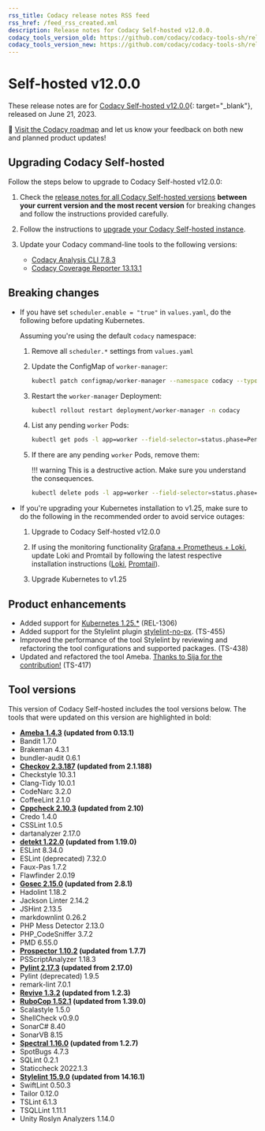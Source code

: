 ```yaml
---
rss_title: Codacy release notes RSS feed
rss_href: /feed_rss_created.xml
description: Release notes for Codacy Self-hosted v12.0.0.
codacy_tools_version_old: https://github.com/codacy/codacy-tools-sh/releases/tag/sh-1.1.6
codacy_tools_version_new: https://github.com/codacy/codacy-tools-sh/releases/tag/sh-1.2.2
---
```


# Self-hosted v12.0.0

These release notes are for [Codacy Self-hosted v12.0.0](https://github.com/codacy/chart/releases/tag/12.0.0){: target="_blank"}, released on June 21, 2023.<!-- TODO Update release date -->

📢 [Visit the Codacy roadmap](https://roadmap.codacy.com) and <span class="skip-vale">let us know</span> your feedback on both new and planned product updates!

## Upgrading Codacy Self-hosted

Follow the steps below to upgrade to Codacy Self-hosted v12.0.0:

1.  Check the [release notes for all Codacy Self-hosted versions](../index.md#self-hosted) **between your current version and the most recent version** for breaking changes and follow the instructions provided <span class="skip-vale">carefully</span>.

1.  Follow the instructions to [upgrade your Codacy Self-hosted instance](https://docs.codacy.com/v12.0/chart/maintenance/upgrade/).

1.  Update your Codacy command-line tools to the following versions:

    -   [Codacy Analysis CLI 7.8.3](https://github.com/codacy/codacy-analysis-cli/releases/tag/7.8.3)
    -   [Codacy Coverage Reporter 13.13.1](https://github.com/codacy/codacy-coverage-reporter/releases/tag/13.13.1)

## Breaking changes

-   If you have set `scheduler.enable = "true"` in `values.yaml`, do the following before updating Kubernetes.

    Assuming you're using the default `codacy` namespace:

    1.  Remove all `scheduler.*` settings from `values.yaml`

    1.  Update the ConfigMap of `worker-manager`:

        ```bash
        kubectl patch configmap/worker-manager --namespace codacy --type merge --patch '{"data":{"CONFIG_FORCE_codacy_kubernetes_scheduler_enable": "false","CONFIG_FORCE_codacy_kubernetes_scheduler_name":"default-scheduler"}}'
        ```

    1.  Restart the `worker-manager` Deployment:

        ```bash
        kubectl rollout restart deployment/worker-manager -n codacy
        ```

    1.  List any pending `worker` Pods:

        ```bash
        kubectl get pods -l app=worker --field-selector=status.phase=Pending -n codacy
        ```

    1.  If there are any pending `worker` Pods, remove them:

        !!! warning
            This is a destructive action. Make sure you understand the consequences.

        ```bash
        kubectl delete pods -l app=worker --field-selector=status.phase=Pending -n codacy
        ```

-   If you're upgrading your Kubernetes installation to v1.25, make sure to do the following in the recommended order to avoid service outages:

    1.  Upgrade to Codacy Self-hosted v12.0.0

    1.  If using the monitoring functionality [Grafana + Prometheus + Loki](https://docs.codacy.com/v12.0/chart/configuration/monitoring/#setting-up-monitoring-using-grafana-prometheus-and-loki), update Loki and Promtail by following the latest respective installation instructions ([Loki](https://docs.codacy.com/v12.0/chart/configuration/monitoring/#2-installing-loki), [Promtail](https://docs.codacy.com/v12.0/chart/configuration/monitoring/#3-installing-promtail)).

    1.  Upgrade Kubernetes to v1.25

## Product enhancements

-   Added support for [Kubernetes 1.25.\*](https://docs.codacy.com/v12.0/chart/requirements/#kubernetes-or-microk8s-cluster-setup) (REL-1306)
-   Added support for the Stylelint plugin [<span class="skip-vale">stylelint-no-px</span>](https://www.npmjs.com/package/stylelint-no-px). (TS-455)
-   Improved the performance of the tool Stylelint by reviewing and refactoring the tool configurations and supported packages. (TS-438)
-   Updated and refactored the tool Ameba. [Thanks to <span class="skip-vale">Sija</span> for the contribution!](https://github.com/codacy/codacy-ameba/pull/25) (TS-417)

## Tool versions

This version of Codacy Self-hosted includes the tool versions below. The tools that were updated on this version are highlighted in bold:

-   **[Ameba 1.4.3](https://github.com/crystal-ameba/ameba/releases/tag/v1.4.3) (updated from 0.13.1)**
-   Bandit 1.7.0
-   Brakeman 4.3.1
-   bundler-audit 0.6.1
-   **[Checkov 2.3.187](https://github.com/bridgecrewio/checkov/releases/tag/2.3.187) (updated from 2.1.188)**
-   Checkstyle 10.3.1
-   Clang-Tidy 10.0.1
-   CodeNarc 3.2.0
-   CoffeeLint 2.1.0
-   **[Cppcheck 2.10.3](https://github.com/danmar/cppcheck/releases/tag/2.10.3) (updated from 2.10)**
-   Credo 1.4.0
-   CSSLint 1.0.5
-   dartanalyzer 2.17.0
-   **[detekt 1.22.0](https://github.com/detekt/detekt/releases/tag/v1.22.0) (updated from 1.19.0)**
-   ESLint 8.34.0
-   ESLint (deprecated) 7.32.0
-   Faux-Pas 1.7.2
-   Flawfinder 2.0.19
-   **[Gosec 2.15.0](https://github.com/securego/gosec/releases/tag/v2.15.0) (updated from 2.8.1)**
-   Hadolint 1.18.2
-   Jackson Linter 2.14.2
-   JSHint 2.13.5
-   markdownlint 0.26.2
-   PHP Mess Detector 2.13.0
-   PHP_CodeSniffer 3.7.2
-   PMD 6.55.0
-   **[Prospector 1.10.2](https://github.com/landscapeio/prospector/releases/tag/1.10.2) (updated from 1.7.7)**
-   PSScriptAnalyzer 1.18.3
-   **[Pylint 2.17.3](https://github.com/PyCQA/pylint/releases/tag/v2.17.3) (updated from 2.17.0)**
-   Pylint (deprecated) 1.9.5
-   remark-lint 7.0.1
-   **[Revive 1.3.2](https://github.com/mgechev/revive/releases/tag/v1.3.2) (updated from 1.2.3)**
-   **[RuboCop 1.52.1](https://github.com/rubocop/rubocop/releases/tag/v1.52.1) (updated from 1.39.0)**
-   Scalastyle 1.5.0
-   ShellCheck v0.9.0
-   SonarC# 8.40
-   SonarVB 8.15
-   **[Spectral 1.16.0](https://github.com/stoplightio/spectral/releases/tag/%40stoplight%2Fspectral-rulesets-v1.16.0) (updated from 1.2.7)**
-   SpotBugs 4.7.3
-   SQLint 0.2.1
-   Staticcheck 2022.1.3
-   **[Stylelint 15.9.0](https://github.com/stylelint/stylelint/releases/tag/15.9.0) (updated from 14.16.1)**
-   SwiftLint 0.50.3
-   Tailor 0.12.0
-   TSLint 6.1.3
-   TSQLLint 1.11.1
-   Unity Roslyn Analyzers 1.14.0
